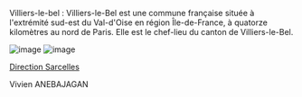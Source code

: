 Villiers-le-bel :
Villiers-le-Bel est une commune française située à l'extrémité sud-est du Val-d'Oise en région Île-de-France, à quatorze kilomètres au nord de Paris. Elle est le chef-lieu du canton de Villiers-le-Bel.


![image](https://user-images.githubusercontent.com/92915052/198047439-36ed4143-0b30-424b-b2c2-bfd7dfe0d620.png)
![image](https://user-images.githubusercontent.com/92915052/198047509-d02473cf-6b9f-46cd-9a0b-5258543a8613.png)




<a href="https://github.com/gavet92/LABY/blob/main/Sarcelles.md">Direction Sarcelles</a><br>


Vivien ANEBAJAGAN

